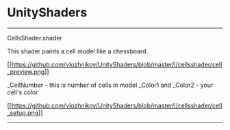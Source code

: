 # UnityShaders

---------------

CellsShader.shader

This shader paints a cell model like a chessboard.

[[https://github.com/vlozhnikov/UnityShaders/blob/master/i/cellsshader/cell_preview.png]]

_CellNumber - this is number of cells in model
_Color1 and _Color2 - your cell's color

[[https://github.com/vlozhnikov/UnityShaders/blob/master/i/cellsshader/cell_setup.png]]

---------------
